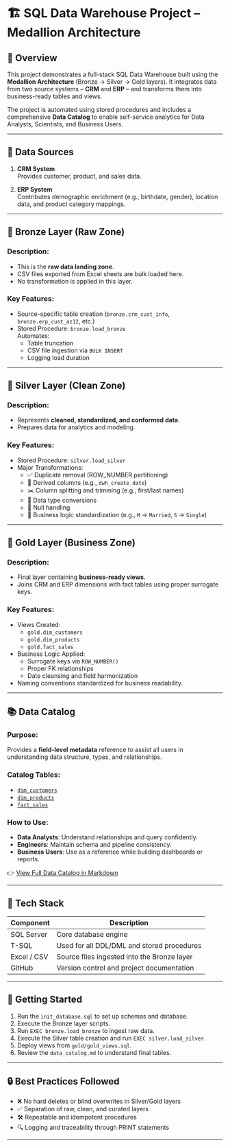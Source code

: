 # 🏗️ SQL Data Warehouse Project – Medallion Architecture

## 📘 Overview

This project demonstrates a full-stack SQL Data Warehouse built using the **Medallion Architecture** (Bronze → Silver → Gold layers). It integrates data from two source systems – **CRM** and **ERP** – and transforms them into business-ready tables and views.

The project is automated using stored procedures and includes a comprehensive **Data Catalog** to enable self-service analytics for Data Analysts, Scientists, and Business Users.

---

## 📂 Data Sources

1. **CRM System**  
   Provides customer, product, and sales data.

2. **ERP System**  
   Contributes demographic enrichment (e.g., birthdate, gender), location data, and product category mappings.

---

## 🥉 Bronze Layer (Raw Zone)

### Description:
- This is the **raw data landing zone**.
- CSV files exported from Excel sheets are bulk loaded here.
- No transformation is applied in this layer.

### Key Features:
- Source-specific table creation (`bronze.crm_cust_info`, `bronze.erp_cust_az12`, etc.)
- Stored Procedure: `bronze.load_bronze`  
  Automates:
  - Table truncation
  - CSV file ingestion via `BULK INSERT`
  - Logging load duration

---

## 🥈 Silver Layer (Clean Zone)

### Description:
- Represents **cleaned, standardized, and conformed data**.
- Prepares data for analytics and modeling.

### Key Features:
- Stored Procedure: `silver.load_silver`
- Major Transformations:
  - ✅ Duplicate removal (ROW_NUMBER partitioning)
  - 🧩 Derived columns (e.g., `dwh_create_date`)
  - ✂️ Column splitting and trimming (e.g., first/last names)
  - 🔁 Data type conversions
  - 🧼 Null handling
  - 🧾 Business logic standardization (e.g., `M` → `Married`, `S` → `Single`)

---

## 🥇 Gold Layer (Business Zone)

### Description:
- Final layer containing **business-ready views**.
- Joins CRM and ERP dimensions with fact tables using proper surrogate keys.

### Key Features:
- Views Created:
  - `gold.dim_customers`
  - `gold.dim_products`
  - `gold.fact_sales`
- Business Logic Applied:
  - Surrogate keys via `ROW_NUMBER()`
  - Proper FK relationships
  - Date cleansing and field harmonization
- Naming conventions standardized for business readability.

---

## 📚 Data Catalog

### Purpose:
Provides a **field-level metadata** reference to assist all users in understanding data structure, types, and relationships.

### Catalog Tables:
- [`dim_customers`](#dim_customers)
- [`dim_products`](#dim_products)
- [`fact_sales`](#fact_sales)

### How to Use:
- **Data Analysts**: Understand relationships and query confidently.
- **Engineers**: Maintain schema and pipeline consistency.
- **Business Users**: Use as a reference while building dashboards or reports.

👉 [View Full Data Catalog in Markdown](sql-data-warehouse-project/other_docs/data_catalog.md)

---

## 🧪 Tech Stack

| Component      | Description                                      |
|----------------|--------------------------------------------------|
| SQL Server     | Core database engine                             |
| T-SQL          | Used for all DDL/DML and stored procedures       |
| Excel / CSV    | Source files ingested into the Bronze layer      |
| GitHub         | Version control and project documentation        |

---


## 🚀 Getting Started

1. Run the `init_database.sql` to set up schemas and database.
2. Execute the Bronze layer scripts.
3. Run `EXEC bronze.load_bronze` to ingest raw data.
4. Execute the Silver table creation and run `EXEC silver.load_silver`.
5. Deploy views from `gold/gold_views.sql`.
6. Review the `data_catalog.md` to understand final tables.

---

## 🔒 Best Practices Followed

- ❌ No hard deletes or blind overwrites in Silver/Gold layers
- ✅ Separation of raw, clean, and curated layers
- 🛠️ Repeatable and idempotent procedures
- 🔍 Logging and traceability through PRINT statements

---


